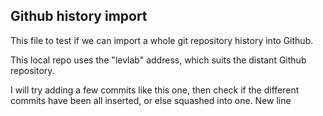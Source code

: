 ## Github history import

This file to test if we can import a whole git repository history into Github.

This local repo uses the "levlab" address, which suits the distant Github repository.

I will try adding a few commits like this one, then check if the different commits have been all inserted, or else squashed into one.
New line
